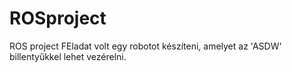 # ROSproject
ROS project
FEladat volt egy robotot készíteni, amelyet az 'ASDW' billentyűkkel lehet vezérelni.
